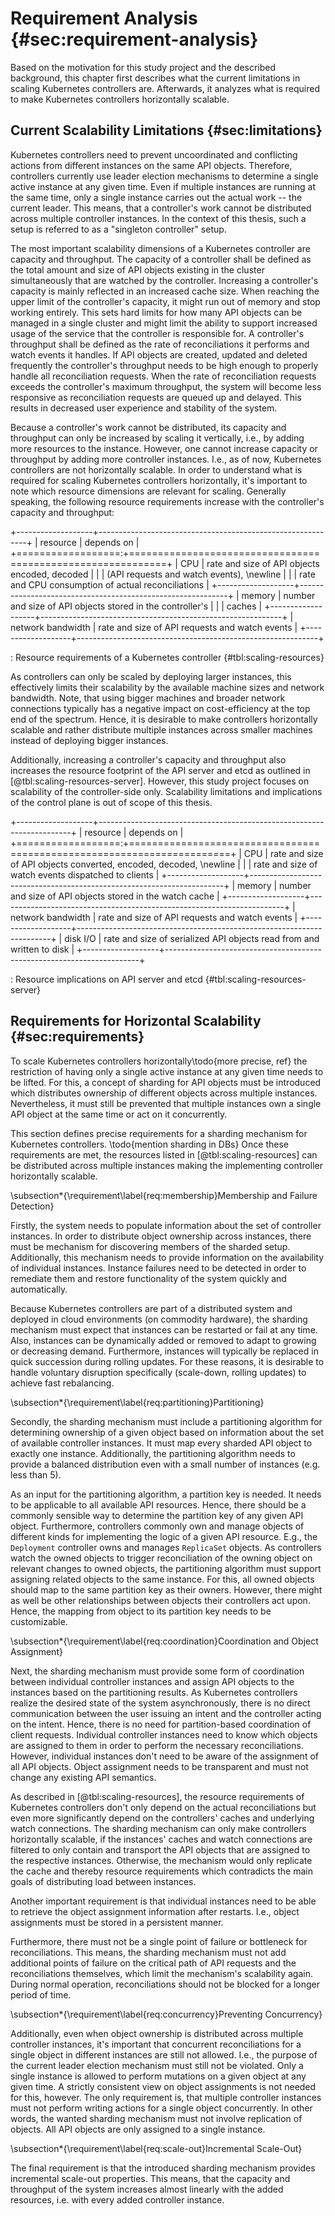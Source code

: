 # Requirement Analysis {#sec:requirement-analysis}

Based on the motivation for this study project and the described background, this chapter first describes what the current limitations in scaling Kubernetes controllers are.
Afterwards, it analyzes what is required to make Kubernetes controllers horizontally scalable.

## Current Scalability Limitations {#sec:limitations}

Kubernetes controllers need to prevent uncoordinated and conflicting actions from different instances on the same API objects.
Therefore, controllers currently use leader election mechanisms to determine a single active instance at any given time.
Even if multiple instances are running at the same time, only a single instance carries out the actual work -- the current leader.
This means, that a controller's work cannot be distributed across multiple controller instances.
In the context of this thesis, such a setup is referred to as a "singleton controller" setup.

The most important scalability dimensions of a Kubernetes controller are capacity and throughput.
The capacity of a controller shall be defined as the total amount and size of API objects existing in the cluster simultaneously that are watched by the controller.
Increasing a controller's capacity is mainly reflected in an increased cache size.
When reaching the upper limit of the controller's capacity, it might run out of memory and stop working entirely.
This sets hard limits for how many API objects can be managed in a single cluster and might limit the ability to support increased usage of the service that the controller is responsible for.
A controller's throughput shall be defined as the rate of reconciliations it performs and watch events it handles.
If API objects are created, updated and deleted frequently the controller's throughput needs to be high enough to properly handle all reconciliation requests.
When the rate of reconciliation requests exceeds the controller's maximum throughput, the system will become less responsive as reconciliation requests are queued up and delayed.
This results in decreased user experience and stability of the system.

Because a controller's work cannot be distributed, its capacity and throughput can only be increased by scaling it vertically, i.e., by adding more resources to the instance.
However, one cannot increase capacity or throughput by adding more controller instances.
I.e., as of now, Kubernetes controllers are not horizontally scalable.
In order to understand what is required for scaling Kubernetes controllers horizontally, it's important to note which resource dimensions are relevant for scaling.
Generally speaking, the following resource requirements increase with the controller's capacity and throughput:

+-------------------+------------------------------------------------------------+
| resource          | depends on                                                 |
+==================:+============================================================+
| CPU               | rate and size of API objects encoded, decoded              |
|                   | (API requests and watch events), \newline                  |
|                   | rate and CPU consumption of actual reconciliations         |
+-------------------+------------------------------------------------------------+
| memory            | number and size of API objects stored in the controller's  |
|                   | caches                                                     |
+-------------------+------------------------------------------------------------+
| network bandwidth | rate and size of API requests and watch events             |
+-------------------+------------------------------------------------------------+

: Resource requirements of a Kubernetes controller {#tbl:scaling-resources}

As controllers can only be scaled by deploying larger instances, this effectively limits their scalability by the available machine sizes and network bandwidth.
Note, that using bigger machines and broader network connections typically has a negative impact on cost-efficiency at the top end of the spectrum.
Hence, it is desirable to make controllers horizontally scalable and rather distribute multiple instances across smaller machines instead of deploying bigger instances.

Additionally, increasing a controller's capacity and throughput also increases the resource footprint of the API server and etcd as outlined in [@tbl:scaling-resources-server].
However, this study project focuses on scalability of the controller-side only.
Scalability limitations and implications of the control plane is out of scope of this thesis.

+-------------------+-----------------------------------------------------------------------+
| resource          | depends on                                                            |
+==================:+=======================================================================+
| CPU               | rate and size of API objects converted, encoded, decoded, \newline    |
|                   | rate and size of watch events dispatched to clients                   |
+-------------------+-----------------------------------------------------------------------+
| memory            | number and size of API objects stored in the watch cache              |
+-------------------+-----------------------------------------------------------------------+
| network bandwidth | rate and size of API requests and watch events                        |
+-------------------+-----------------------------------------------------------------------+
| disk I/O          | rate and size of serialized API objects read from and written to disk |
+-------------------+-----------------------------------------------------------------------+

: Resource implications on API server and etcd {#tbl:scaling-resources-server}

## Requirements for Horizontal Scalability {#sec:requirements}

To scale Kubernetes controllers horizontally\todo{more precise, ref} the restriction of having only a single active instance at any given time needs to be lifted.
For this, a concept of sharding for API objects must be introduced which distributes ownership of different objects across multiple instances.
Nevertheless, it must still be prevented that multiple instances own a single API object at the same time or act on it concurrently.

This section defines precise requirements for a sharding mechanism for Kubernetes controllers.
\todo{mention sharding in DBs}
Once these requirements are met, the resources listed in [@tbl:scaling-resources] can be distributed across multiple instances making the implementing controller horizontally scalable.

\subsection*{\requirement\label{req:membership}Membership and Failure Detection}

Firstly, the system needs to populate information about the set of controller instances.
In order to distribute object ownership across instances, there must be mechanism for discovering members of the sharded setup.
Additionally, this mechanism needs to provide information on the availability of individual instances.
Instance failures need to be detected in order to remediate them and restore functionality of the system quickly and automatically.

Because Kubernetes controllers are part of a distributed system and deployed in cloud environments (on commodity hardware), the sharding mechanism must expect that instances can be restarted or fail at any time.
Also, instances can be dynamically added or removed to adapt to growing or decreasing demand.
Furthermore, instances will typically be replaced in quick succession during rolling updates.
For these reasons, it is desirable to handle voluntary disruption specifically (scale-down, rolling updates) to achieve fast rebalancing.

\subsection*{\requirement\label{req:partitioning}Partitioning}

Secondly, the sharding mechanism must include a partitioning algorithm for determining ownership of a given object based on information about the set of available controller instances.
It must map every sharded API object to exactly one instance.
Additionally, the partitioning algorithm needs to provide a balanced distribution even with a small number of instances (e.g. less than 5).

As an input for the partitioning algorithm, a partition key is needed.
It needs to be applicable to all available API resources.
Hence, there should be a commonly sensible way to determine the partition key of any given API object.
Furthermore, controllers commonly own and manage objects of different kinds for implementing the logic of a given API resource.
E.g., the `Deployment` controller owns and manages `ReplicaSet` objects.
As controllers watch the owned objects to trigger reconciliation of the owning object on relevant changes to owned objects, the partitioning algorithm must support assigning related objects to the same instance.
For this, all owned objects should map to the same partition key as their owners.
However, there might as well be other relationships between objects their controllers act upon.
Hence, the mapping from object to its partition key needs to be customizable.

\subsection*{\requirement\label{req:coordination}Coordination and Object Assignment}

Next, the sharding mechanism must provide some form of coordination between individual controller instances and assign API objects to the instances based on the partitioning results.
As Kubernetes controllers realize the desired state of the system asynchronously, there is no direct communication between the user issuing an intent and the controller acting on the intent.
Hence, there is no need for partition-based coordination of client requests.
Individual controller instances need to know which objects are assigned to them in order to perform the necessary reconciliations.
However, individual instances don't need to be aware of the assignment of all API objects.
Object assignment needs to be transparent and must not change any existing API semantics.

As described in [@tbl:scaling-resources], the resource requirements of Kubernetes controllers don't only depend on the actual reconciliations but even more significantly depend on the controllers' caches and underlying watch connections.
The sharding mechanism can only make controllers horizontally scalable, if the instances' caches and watch connections are filtered to only contain and transport the API objects that are assigned to the respective instances.
Otherwise, the mechanism would only replicate the cache and thereby resource requirements which contradicts the main goals of distributing load between instances.

Another important requirement is that individual instances need to be able to retrieve the object assignment information after restarts.
I.e., object assignments must be stored in a persistent manner.

Furthermore, there must not be a single point of failure or bottleneck for reconciliations.
This means, the sharding mechanism must not add additional points of failure on the critical path of API requests and the reconciliations themselves, which limit the mechanism's scalability again.
During normal operation, reconciliations should not be blocked for a longer period of time.

\subsection*{\requirement\label{req:concurrency}Preventing Concurrency}

Additionally, even when object ownership is distributed across multiple controller instances, it's important that concurrent reconciliations for a single object in different instances are still not allowed.
I.e., the purpose of the current leader election mechanism must still not be violated.
Only a single instance is allowed to perform mutations on a given object at any given time.
A strictly consistent view on object assignments is not needed for this, however.
The only requirement is, that multiple controller instances must not perform writing actions for a single object concurrently.
In other words, the wanted sharding mechanism must not involve replication of objects.
All API objects are only assigned to a single instance.

\subsection*{\requirement\label{req:scale-out}Incremental Scale-Out}

The final requirement is that the introduced sharding mechanism provides incremental scale-out properties.
This means, that the capacity and throughput of the system increases almost linearly with the added resources, i.e. with every added controller instance.
